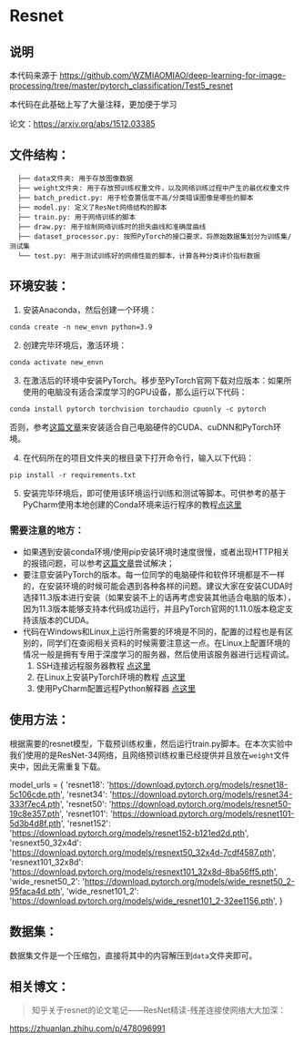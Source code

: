 # Resnet

## 说明

本代码来源于 https://github.com/WZMIAOMIAO/deep-learning-for-image-processing/tree/master/pytorch_classification/Test5_resnet

本代码在此基础上写了大量注释，更加便于学习

论文：https://arxiv.org/abs/1512.03385

## 文件结构：

```
  ├── data文件夹: 用于存放图像数据
  ├── weight文件夹: 用于存放预训练权重文件，以及网络训练过程中产生的最优权重文件
  ├── batch_predict.py: 用于检查置信度不高/分类错误图像是哪些的脚本
  ├── model.py: 定义了ResNet网络结构的脚本
  ├── train.py: 用于网络训练的脚本
  ├── draw.py: 用于绘制网络训练时的损失曲线和准确度曲线
  ├── dataset_processor.py: 按照PyTorch的接口要求，将原始数据集划分为训练集/测试集
  └── test.py: 用于测试训练好的网络性能的脚本，计算各种分类评价指标数据
```

## 环境安装：

1. 安装Anaconda，然后创建一个环境：

``` shell
conda create -n new_envn python=3.9
```

2. 创建完毕环境后，激活环境：

``` shell
conda activate new_envn
```

3. 在激活后的环境中安装PyTorch。移步至PyTorch官网下载对应版本：如果所使用的电脑没有适合深度学习的GPU设备，那么运行以下代码：

``` shell
conda install pytorch torchvision torchaudio cpuonly -c pytorch
```

否则，参考[这篇文章](https://blog.csdn.net/m0_57757248/article/details/123484569)来安装适合自己电脑硬件的CUDA、cuDNN和PyTorch环境。

4. 在代码所在的项目文件夹的根目录下打开命令行，输入以下代码：

``` shell
pip install -r requirements.txt
```

5. 安装完毕环境后，即可使用该环境运行训练和测试等脚本。可供参考的基于PyCharm使用本地创建的Conda环境来运行程序的教程[点这里](https://blog.csdn.net/weixin_42641207/article/details/120612850)

### 需要注意的地方：

  - 如果遇到安装conda环境/使用pip安装环境时速度很慢，或者出现HTTP相关的报错问题，可以参考[这篇文章](https://blog.csdn.net/weixin_45755332/article/details/109244461)尝试解决；
  - 要注意安装PyTorch的版本。每一位同学的电脑硬件和软件环境都是不一样的，在安装环境的时候可能会遇到各种各样的问题。建议大家在安装CUDA时选择11.3版本进行安装（如果安装不上的话再考虑安装其他适合电脑的版本），因为11.3版本能够支持本代码成功运行，并且PyTorch官网的1.11.0版本稳定支持该版本的CUDA。
  - 代码在Windows和Linux上运行所需要的环境是不同的，配置的过程也是有区别的，同学们在查阅相关资料的时候需要注意这一点。在Linux上配置环境的情况一般是拥有专用于深度学习的服务器，然后使用该服务器进行远程调试。
    1. SSH连接远程服务器教程 [点这里](https://blog.csdn.net/qq_37665301/article/details/116031615)
    2. 在Linux上安装PyTorch环境的教程 [点这里](https://blog.csdn.net/dunwin/article/details/118193453)
    3. 使用PyCharm配置远程Python解释器 [点这里](https://blog.csdn.net/ft_sunshine/article/details/91894221)

## 使用方法：

根据需要的resnet模型，下载预训练权重，然后运行train.py脚本。在本次实验中我们使用的是ResNet-34网络，且网络预训练权重已经提供并且放在`weight`文件夹中，因此无需重复下载。

model_urls = {
    'resnet18': 'https://download.pytorch.org/models/resnet18-5c106cde.pth',
    'resnet34': 'https://download.pytorch.org/models/resnet34-333f7ec4.pth',
    'resnet50': 'https://download.pytorch.org/models/resnet50-19c8e357.pth',
    'resnet101': 'https://download.pytorch.org/models/resnet101-5d3b4d8f.pth',
    'resnet152': 'https://download.pytorch.org/models/resnet152-b121ed2d.pth',
    'resnext50_32x4d': 'https://download.pytorch.org/models/resnext50_32x4d-7cdf4587.pth',
    'resnext101_32x8d': 'https://download.pytorch.org/models/resnext101_32x8d-8ba56ff5.pth',
    'wide_resnet50_2': 'https://download.pytorch.org/models/wide_resnet50_2-95faca4d.pth',
    'wide_resnet101_2': 'https://download.pytorch.org/models/wide_resnet101_2-32ee1156.pth',
}

## 数据集：

数据集文件是一个压缩包，直接将其中的内容解压到`data`文件夹即可。

## 相关博文：

> 知乎关于resnet的论文笔记——ResNet精读-残差连接使网络大大加深：

https://zhuanlan.zhihu.com/p/478096991

